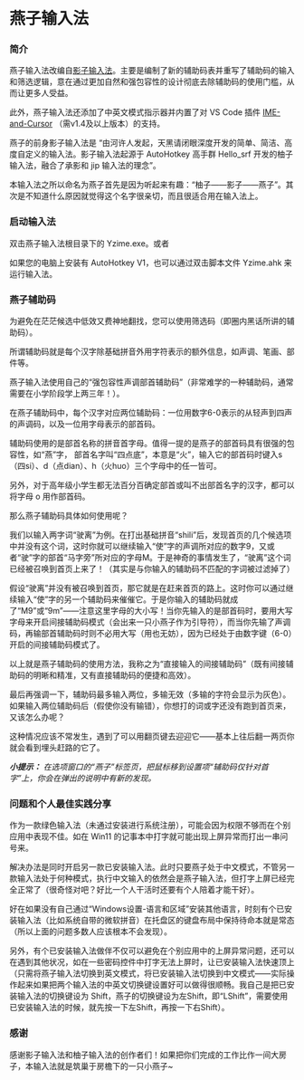 # 燕子输入法

### 简介
燕子输入法改编自[影子输入法]。主要是编制了新的辅助码表并重写了辅助码的输入和筛选逻辑，意在通过更加自然和强包容性的设计彻底去除辅助码的使用门槛，从而让更多人受益。

此外，燕子输入法还添加了中英文模式指示器并内置了对 VS Code 插件 [IME-and-Cursor] （需v1.4及以上版本）的支持。

燕子的前身影子输入法是 “由河许人发起，天黑请闭眼深度开发的简单、简洁、高度自定义的输入法。影子输入法起源于 AutoHotkey 高手群 Hello_srf 开发的柚子输入法，融合了承影和 jip 输入法的理念”。

本输入法之所以命名为燕子首先是因为听起来有趣：“柚子——影子——燕子”。其次是不知道什么原因就觉得这个名字很亲切，而且很适合用在输入法上。

### 启动输入法
双击燕子输入法根目录下的 Yzime.exe。或者

如果您的电脑上安装有 AutoHotkey V1，也可以通过双击脚本文件 Yzime.ahk 来运行输入法。

### 燕子辅助码
为避免在茫茫候选中低效又费神地翻找，您可以使用筛选码（即圈内黑话所讲的辅助码）。

所谓辅助码就是每个汉字除基础拼音外用字符表示的额外信息，如声调、笔画、部件等。

燕子输入法使用自己的“强包容性声调部首辅助码”（非常难学的一种辅助码，通常需要在小学阶段学上两三年！）。

在燕子辅助码中，每个汉字对应两位辅助码：一位用数字6-0表示的从轻声到四声的声调码，以及一位用字母表示的部首码。

辅助码使用的是部首名称的拼音首字母。值得一提的是燕子的部首码具有很强的包容性，如“燕”字，
部首名字叫“四点底”，本意是“火”，输入它的部首码时键入s（四si）、d（点dian）、h（火huo）三个字母中的任一皆可。

另外，对于高年级小学生都无法百分百确定部首或叫不出部首名字的汉字，都可以将字母 o 用作部首码。

那么燕子辅助码具体如何使用呢？

我们以输入两字词“驶离”为例。在打出基础拼音“shili”后，发现首页的几个候选项中并没有这个词，这时你就可以继续输入“使”字的声调所对应的数字9，又或者“驶”字的部首“马字旁”所对应的字母M。于是神奇的事情发生了，“驶离”这个词已经被召唤到首页上来了！（其实是与你输入的辅助码不匹配的字词被过滤掉了）

假设“驶离”并没有被召唤到首页，那它就是在赶来首页的路上。这时你可以通过继续输入“使”字的另一个辅助码来催催它。于是你输入的辅助码就成了“M9”或“9m”——注意这里字母的大小写！当你先输入的是部首码时，要用大写字母来开启间接辅助码模式（会出来一只小燕子作为引导符），而当你先输了声调码，再输部首辅助码时则不必用大写（用也无妨），因为已经处于由数字键（6-0）开启的间接辅助码模式了。

以上就是燕子辅助码的使用方法，我称之为“直接输入的间接辅助码”（既有间接辅助码的明晰和精准，又有直接辅助码的便捷和高效）。

最后再强调一下，辅助码最多输入两位，多输无效（多输的字符会显示为灰色）。如果输入两位辅助码后（假使你没有输错），你想打的词或字还没有跑到首页来，又该怎么办呢？

这种情况应该不常发生，遇到了可以用翻页键去迎迎它——基本上往后翻一两页你就会看到埋头赶路的它了。

***小提示：*** *在选项窗口的“燕子”标签页，把鼠标移到设置项“辅助码仅针对首字”上，你会在弹出的说明中有新的发现。*

### 问题和个人最佳实践分享
作为一款绿色输入法（未通过安装进行系统注册），可能会因为权限不够而在个别应用中表现不佳。如在 Win11 的记事本中打字就可能出现上屏异常而打出一串问号来。

解决办法是同时开启另一款已安装输入法。此时只要燕子处于中文模式，不管另一款输入法处于何种模式，执行中文输入的依然会是燕子输入法，但打字上屏已经完全正常了（很奇怪对吧？好比一个人干活时还要有个人陪着才能干好）。

好在如果没有自己通过“Windows设置-语言和区域”安装其他语言，时刻有个已安装输入法（比如系统自带的微软拼音）在托盘区的键盘布局中保持待命本就是常态（所以上面的问题多数人应该根本不会发现）。

另外，有个已安装输入法做伴不仅可以避免在个别应用中的上屏异常问题，还可以在遇到其他状况，如在一些密码控件中打字无法上屏时，让已安装输入法快速顶上（只需将燕子输入法切换到英文模式，将已安装输入法切换到中文模式——实际操作起来如果把两个输入法的中英文切换键设置好可以做得很顺畅。我自己是把已安装输入法的切换键设为 Shift，燕子的切换键设为左Shift，即“LShift”，需要使用已安装输入法的时候，就先按一下左Shift，再按一下右Shift）。


### 感谢
感谢影子输入法和柚子输入法的创作者们！如果把你们完成的工作比作一间大房子，本输入法就是筑巢于房檐下的一只小燕子~

[影子输入法]:                       https://gitee.com/orz707/Yzime
[IME-and-Cursor]:                  https://marketplace.visualstudio.com/items?itemName=beishanyufu.ime-and-cursor